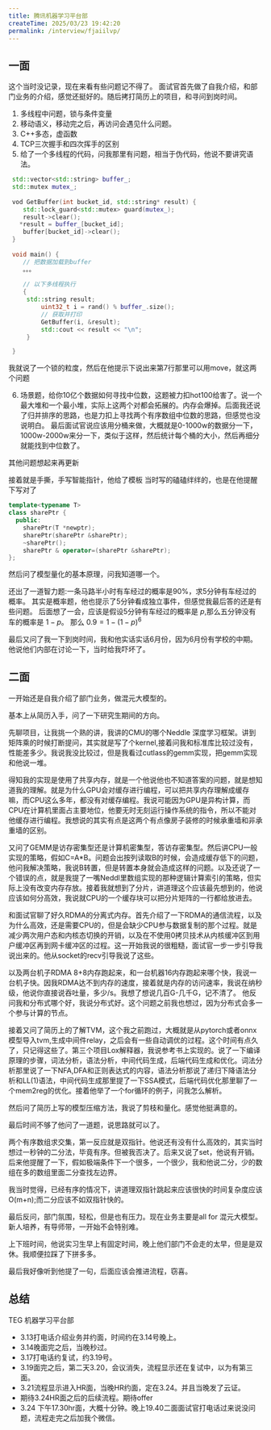 ```yaml
---
title: 腾讯机器学习平台部
createTime: 2025/03/23 19:42:20
permalink: /interview/fjaiilvp/
---
```


## 一面

这个当时没记录，现在来看有些问题记不得了。
面试官首先做了自我介绍，和部门业务的介绍，感觉还挺好的。随后拷打简历上的项目，和寻问到岗时间。

1. 多线程中问题，锁与条件变量
2. 移动语义，移动完之后，再访问会遇见什么问题。
3. C++多态，虚函数
4. TCP三次握手和四次挥手的区别
5. 给了一个多线程的代码，问我那里有问题，相当于伪代码，他说不要讲究语法。
```c++ {7}
 std::vector<std::string> buffer_;
 std::mutex mutex_;
 
 vod GetBuffer(int bucket_id, std::string* result) {
    std::lock_guard<std::mutex> guard(mutex_); 
    result->clear();
   *result = buffer_[bucket_id];
    buffer[bucket_id]->clear();
 }
 
 void main() {
    // 把数据加载到buffer
    。。。
	
    // 以下多线程执行
    {
	 std::string result;
         uint32_t i = rand() % buffer_.size();
         // 获取并打印
         GetBuffer(i, &result);
         std::cout << result << "\n";
     }

 }
```
我就说了一个锁的粒度，然后在他提示下说出来第7行那里可以用move，就这两个问题

6. 场景题，给你10亿个数据如何寻找中位数，这题被力扣hot100给害了。说一个最大堆和一个最小堆，实际上这两个对都会拓展的。内存会爆掉。后面我还说了归并排序的思路，也是力扣上寻找两个有序数组中位数的思路，但感觉也没说明白。
最后面试官说应该用分桶来做，大概就是0-1000w的数据分一下，1000w-2000w来分一下，类似于这样，然后统计每个桶的大小，然后再细分就能找到中位数了。

其他问题想起来再更新

接着就是手撕，手写智能指针，他给了模板
当时写的磕磕绊绊的，也是在他提醒下写对了
```c++
template<typename T>
class sharePtr {
  public:
    sharePtr(T *newptr);
    sharePtr(sharePtr &sharePtr);
    ~sharePtr();
    sharePtr & operator=(sharePtr &sharePtr);
};
```
然后问了模型量化的基本原理，问我知道哪一个。

还出了一道智力题:一条马路半小时有车经过的概率是90%，求5分钟有车经过的概率。
其实是概率题，他也提示了5分钟看成独立事件，但感觉我最后答的还是有些问题。
后面想了一会，应该是假设5分钟有车经过的概率是 $p$,那么五分钟没有车的概率是 $1-p$。
那么 $0.9=1-(1-p)^6$

最后又问了我一下到岗时间，我和他实话实话6月份，因为6月份有学校的中期。他说他们内部在讨论一下，当时给我吓坏了。

## 二面

一开始还是自我介绍了部门业务，做混元大模型的。

基本上从简历入手，问了一下研究生期间的方向。

先聊项目，让我挑一个熟的讲，我讲的CMU的哪个Neddle 深度学习框架。讲到矩阵乘的时候打断提问，其实就是写了个kernel,接着问我和标准库比较过没有，性能差多少。我说我没比较过，但是我看过cutlass的gemm实现，把gemm实现和他说一堆。

得知我的实现是使用了共享内存，就是一个他说他也不知道答案的问题，就是想知道我的理解。就是为什么GPU会对缓存进行编程，可以把共享内存理解成缓存嘛，而CPU这么多年，都没有对缓存编程。我说可能因为GPU是异构计算，而CPU在计算机里面占主要地位，他要无时无刻运行操作系统的指令，所以不能对他缓存进行编程。我想说的其实有点是这两个有点像房子装修的时候承重墙和非承重墙的区别。

又问了GEMM是访存密集型还是计算机密集型，答访存密集型。然后讲CPU一般实现的策略，假如C=A*B。问题会出按列读取B的时候，会造成缓存低下的问题，他问我解决策略，我说B转置，但是转置本身就会造成这样的问题。以及还说了一个错误的点，就是我提了一嘴Neddl里数组实现的那种逻辑计算索引的策略，但实际上没有改变内存存放。接着我就想到了分片，讲道理这个应该最先想到的，他说应该如何分高效，我说就CPU的一个缓存块可以把分片矩阵的一行都给放进去。

和面试官聊了好久RDMA的分离式内存。首先介绍了一下RDMA的通信流程，以及为什么高效，还是需要CPU的，但是会缺少CPU参与数据复制的那个过程。就是减少两次用户态和内核态切换的开销，以及在不使用0拷贝技术从内核缓冲区到用户缓冲区再到网卡缓冲区的过程。这一开始我说的很粗糙，面试官一步一步引导我说出来的。他从socket的recv引导我说了这些。

以及两台机子RDMA 8+8内存跑起来，和一台机器16内存跑起来哪个快，我说一台机子快。因我RDMA达不到内存的速度，接着就是内存的访问速率，我说在纳秒级，他说你直接说吞吐量，多少/s。我想了想说几百G-几千G，记不清了。
他反问我和分布式哪个好，我说分布式好。这个问题之前我也想过，因为分布式会多一个参与计算的节点。

接着又问了简历上的了解TVM，这个我之前跑过，大概就是从pytorch或者onnx模型导入tvm,生成中间件relay，之后会有一些自动调优的过程。这个时间有点久了，只记得这些了。第三个项目Lox解释器，我说参考书上实现的。说了一下编译原理的步骤，词法分析，语法分析，中间代码生成，后端代码生成和优化。词法分析那里说了一下NFA,DFA和正则表达式的内容，语法分析那说了递归下降语法分析和LL(1)语法，中间代码生成那里提了一下SSA模式，后端代码优化那里聊了一个mem2reg的优化。接着他举了一个for循环的例子，问我怎么解析。

然后问了简历上写的模型压缩方法，我说了剪枝和量化。感觉他挺满意的。

最后时间不够了他问了一道题，说思路就可以了。

两个有序数组求交集，第一反应就是双指针。他说还有没有什么高效的，其实当时想过一秒钟的二分法，毕竟有序。但被我否决了。后来又说了set，他说有开销。后来他提醒了一下，假如极端条件下一个很多，一个很少，我和他说二分，少的数组在多的数组里面二分查找左边界。

我当时觉得，已经有序的情况下，讲道理双指针跳起来应该很快的时间复杂度应该O(m+n);而二分应该不如双指针快的。

最后反问，部门氛围，轻松，但是也有压力。现在业务主要是all for 混元大模型。新人培养，有导师带，一开始不会特别难。

上下班时间，他说实习生早上有固定时间，晚上他们部门不会走的太早，但是是双休。我顺便拉踩了下拼多多。

最后我好像听到他提了一句，后面应该会推进流程，窃喜。

## 总结

TEG 机器学习平台部

- 3.13打电话介绍业务并约面，时间约在3.14号晚上。
- 3.14晚面完之后，当晚秒过。
- 3.17打电话约复试，约3.19号。
- 3.19面完之后，第二天3.20，会议消失，流程显示还在复试中，以为有第三面。
- 3.21流程显示进入HR面，当晚HR约面，定在3.24。并且当晚发了云证。
- 期待3.24HR面之后的后续流程。期待offer
- 3.24 下午17.30hr面，大概十分钟。晚上19.40二面面试官打电话过来说没问题，流程走完之后加我个微信。
